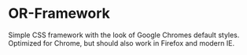 # OR-Framework

Simple CSS framework with the look of Google Chromes default styles. Optimized for Chrome, but should also work in Firefox and modern IE.